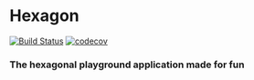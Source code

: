 # Hexagon

[![Build Status](https://travis-ci.com/Ferror/hexagon.svg?branch=main)](https://travis-ci.com/Ferror/hexagon)
[![codecov](https://codecov.io/gh/Ferror/hexagon/branch/main/graph/badge.svg?token=6OQ8Z4RVB4)](https://codecov.io/gh/Ferror/hexagon)

### The hexagonal playground application made for fun
